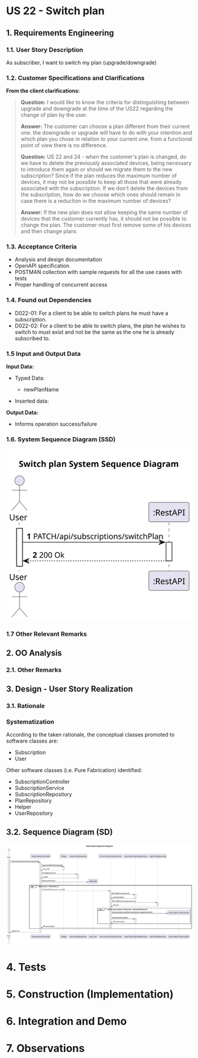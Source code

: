 # US 22 - Switch plan

## 1. Requirements Engineering

### 1.1. User Story Description

As subscriber, I want to switch my plan (upgrade/downgrade)

### 1.2. Customer Specifications and Clarifications 

**From the client clarifications:**

> **Question:** I would like to know the criteria for distinguishing between upgrade and downgrade at the time of the US22 regarding the change of plan by the user.
>
> **Answer:** The customer can choose a plan different from their current one. the downgrade or upgrade will have to do with your intention and which plan you chose in relation to your current one. from a functional point of view there is no difference.
>
> **Question:** US 22 and 24 - when the customer's plan is changed, do we have to delete the previously associated devices, being necessary to introduce them again or should we migrate them to the new subscription?
>               Since if the plan reduces the maximum number of devices, it may not be possible to keep all those that were already associated with the subscription.
>               If we don't delete the devices from the subscription, how do we choose which ones should remain in case there is a reduction in the maximum number of devices?
>
> **Answer:** If the new plan does not allow keeping the same number of devices that the customer currently has, it should not be possible to change the plan.
>             The customer must first remove some of his devices and then change plans
> 
> 
### 1.3. Acceptance Criteria

* Analysis and design documentation
* OpenAPI specification
* POSTMAN collection with sample requests for all the use cases with tests
* Proper handling of concurrent access

### 1.4. Found out Dependencies

* D022-01: For a client to be able to switch plans he must have a subscription.
* D022-02: For a client to be able to switch plans, the plan he wishes to switch to must exist and not be the same as the one he is already subscribed to.


### 1.5 Input and Output Data

**Input Data:**
* Typed Data:
  * newPlanName

* Inserted data: 

**Output Data:**
* Informs operation success/failure

### 1.6. System Sequence Diagram (SSD)

![US22-SSD](US22-SSD.svg)

### 1.7 Other Relevant Remarks

## 2. OO Analysis

### 2.1. Other Remarks

## 3. Design - User Story Realization 

### 3.1. Rationale

### Systematization ##

According to the taken rationale, the conceptual classes promoted to software classes are: 

 * Subscription
 * User

Other software classes (i.e. Pure Fabrication) identified: 
* SubscriptionController
* SubscriptionService
* SubscriptionRepository
* PlanRepository
* Helper
* UserRepository

## 3.2. Sequence Diagram (SD)

![US22-SD](US22-SD.svg)

# 4. Tests 

# 5. Construction (Implementation)

# 6. Integration and Demo 

# 7. Observations






